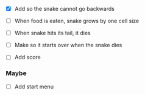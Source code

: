 - [x] Add so the snake cannot go backwards
- [ ] When food is eaten, snake grows by one cell size
- [ ] When snake hits its tail, it dies
- [ ] Make so it starts over when the snake dies
- [ ] Add score


### Maybe
- [ ] Add start menu
